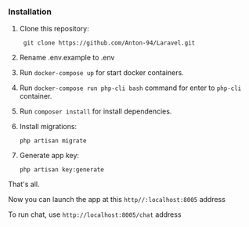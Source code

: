 ### Installation

1. Clone this repository:

        git clone https://github.com/Anton-94/Laravel.git
        
2. Rename .env.example to .env
3. Run `docker-compose up` for start docker containers.
4. Run `docker-compose run php-cli bash` command for enter to `php-cli` container.
5. Run `composer install` for install dependencies.
6. Install migrations:
       
       php artisan migrate
       
7. Generate app key:

       php artisan key:generate
      
That's all.

Now you can launch the app at this `http//:localhost:8005` address

To run chat, use `http://localhost:8005/chat` address 
